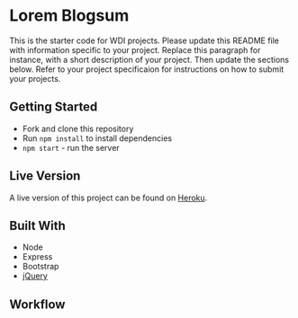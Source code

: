 # Lorem Blogsum

This is the starter code for WDI projects. Please update this README file with information specific to your project. Replace this paragraph for instance, with a short description of your project. Then update the sections below. Refer to your project specificaion for instructions on how to submit your projects.

## Getting Started

* Fork and clone this repository
* Run `npm install` to install dependencies
* `npm start` - run the server

## Live Version

A live version of this project can be found on [Heroku](https://sharan-lorem-blogsum.herokuapp.com).

## Built With

* Node
* Express
* Bootstrap
* [jQuery](http://jquery.com/)

## Workflow
